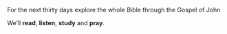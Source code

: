 For the next thirty days explore the whole Bible through the Gospel of John

We’ll **read**, **listen**, **study** and **pray**.